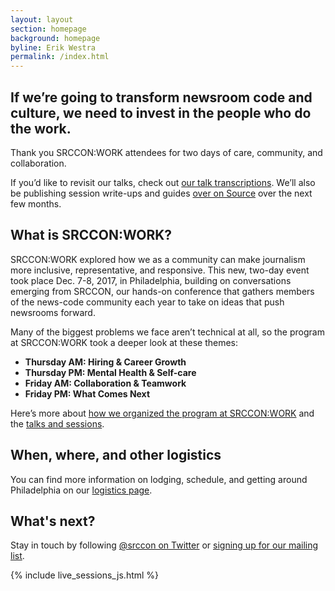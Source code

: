 ```yaml
---
layout: layout
section: homepage
background: homepage
byline: Erik Westra
permalink: /index.html
---
```


<h2 class="leader">If we’re going to transform newsroom code and culture, we need to invest in the people who do the work.</h2>

Thank you SRCCON:WORK attendees for two days of care, community, and collaboration.

If you’d like to revisit our talks, check out [our talk transcriptions](/transcription). We’ll also be publishing session write-ups and guides [over on Source](https://source.opennews.org/articles/tags/srcconwork/) over the next few months.

## What is SRCCON:WORK?

SRCCON:WORK explored how we as a community can make journalism more inclusive, representative, and responsive. This new, two-day event took place Dec. 7-8, 2017, in Philadelphia, building on conversations emerging from SRCCON, our hands-on conference that gathers members of the news-code community each year to take on ideas that push newsrooms forward.

Many of the biggest problems we face aren’t technical at all, so the program at SRCCON:WORK took a deeper look at these themes:

* **Thursday AM: Hiring & Career Growth**
* **Thursday PM: Mental Health & Self-care**
* **Friday AM: Collaboration & Teamwork**
* **Friday PM: What Comes Next**

Here’s more about [how we organized the program at SRCCON:WORK](/program) and the [talks and sessions](/schedule).

## When, where, and other logistics

You can find more information on lodging, schedule, and getting around Philadelphia on our [logistics page](/logistics).

## What's next?

Stay in touch by following [@srccon on Twitter](https://twitter.com/srccon) or [signing up for our mailing list](http://opennews.us5.list-manage.com/subscribe?u=71c95e9a43708843d2fdc1f09&id=996e9290cc).

{% include live_sessions_js.html %}
